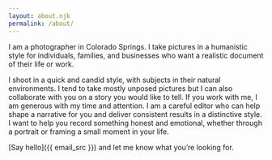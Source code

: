 ```yaml
---
layout: about.njk
permalink: /about/
---
```


I am a photographer in Colorado Springs. I take pictures in a humanistic style for individuals, families, and businesses who want a realistic document of their life or work.

I shoot in a quick and candid style, with subjects in their natural environments. I tend to take mostly unposed pictures but I can also collaborate with you on a story you would like to tell. If you work with me, I am generous with my time and attention. I am a careful editor who can help shape a narrative for you and deliver consistent results in a distinctive style. I want to help you record something honest and emotional, whether through a portrait or framing a small moment in your life.

[Say hello]({{ email_src }}) and let me know what you’re looking for.